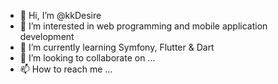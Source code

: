 - 👋 Hi, I’m @kkDesire
- 👀 I’m interested in web programming and mobile application development
- 🌱 I’m currently learning Symfony, Flutter & Dart
- 💞️ I’m looking to collaborate on ...
- 📫 How to reach me ...

<!---
kkDesire/kkDesire is a ✨ special ✨ repository because its `README.md` (this file) appears on your GitHub profile.
You can click the Preview link to take a look at your changes.
--->
